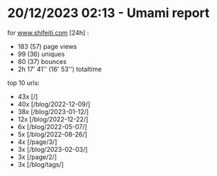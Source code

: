 # 20/12/2023 02:13 - Umami report
for www.shifeiti.com [24h] :

 - 183 (57) page views
 - 99 (36) uniques
 - 80 (37) bounces
 - 2h 17' 41'' (16' 53'') totaltime


top 10 urls:
 - 43x [/]
 - 40x [/blog/2022-12-09/]
 - 38x [/blog/2023-01-12/]
 - 12x [/blog/2022-12-22/]
 - 6x [/blog/2022-05-07/]
 - 5x [/blog/2022-08-26/]
 - 4x [/page/3/]
 - 3x [/blog/2023-02-03/]
 - 3x [/page/2/]
 - 3x [/blog/tags/]


